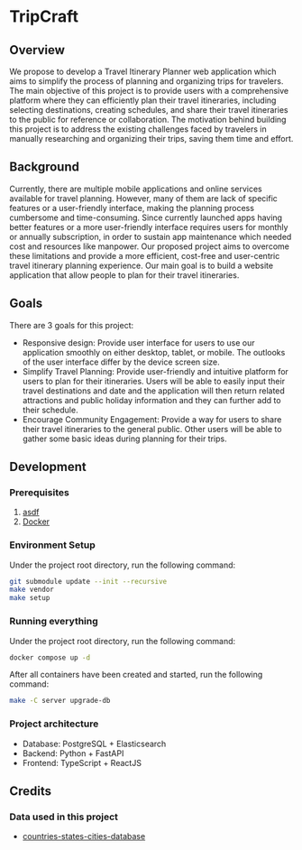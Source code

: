 # TripCraft

## Overview

We propose to develop a Travel Itinerary Planner web application which aims to simplify the process of planning and organizing trips for travelers. The main objective of this project is to provide users with a comprehensive platform where they can efficiently plan their travel itineraries, including selecting destinations, creating schedules, and share their travel itineraries to the public for reference or collaboration. The motivation behind building this project is to address the existing challenges faced by travelers in manually researching and organizing their trips, saving them time and effort.

## Background

Currently, there are multiple mobile applications and online services available for travel planning. However, many of them are lack of specific features or a user-friendly interface, making the planning process cumbersome and time-consuming. Since currently launched apps having better features or a more user-friendly interface requires users for monthly or annually subscription, in order to sustain app maintenance which needed cost and resources like manpower. Our proposed project aims to overcome these limitations and provide a more efficient, cost-free and user-centric travel itinerary planning experience. Our main goal is to build a website application that allow people to plan for their travel itineraries.

## Goals

There are 3 goals for this project:

- Responsive design: Provide user interface for users to use our application smoothly on either desktop, tablet, or mobile. The outlooks of the user interface differ by the device screen size.
- Simplify Travel Planning: Provide user-friendly and intuitive platform for users to plan for their itineraries. Users will be able to easily input their travel destinations and date and the application will then return related attractions and public holiday information and they can further add to their schedule.
- Encourage Community Engagement: Provide a way for users to share their travel itineraries to the general public. Other users will be able to gather some basic ideas during planning for their trips.

## Development

### Prerequisites

1. [asdf](https://asdf-vm.com)
2. [Docker](https://www.docker.com)

### Environment Setup

Under the project root directory, run the following command:

```bash
git submodule update --init --recursive
make vendor
make setup
```

### Running everything

Under the project root directory, run the following command:

```bash
docker compose up -d
```

After all containers have been created and started, run the following command:

```bash
make -C server upgrade-db
```

### Project architecture

- Database: PostgreSQL + Elasticsearch
- Backend: Python + FastAPI
- Frontend: TypeScript + ReactJS

## Credits

### Data used in this project

- [countries-states-cities-database](https://github.com/dr5hn/countries-states-cities-database)
